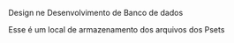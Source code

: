 Design ne Desenvolvimento de Banco de dados

Esse é um local de armazenamento dos arquivos dos Psets 
